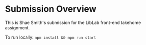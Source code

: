 # Submission Overview

This is Shae Smith's submission for the LibLab front-end takehome assignment.

To run locally: `npm install && npm run start`
